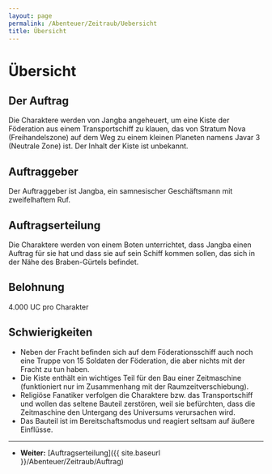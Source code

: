 ```yaml
---
layout: page
permalink: /Abenteuer/Zeitraub/Uebersicht
title: Übersicht
---
```


# Übersicht

## Der Auftrag

Die Charaktere werden von Jangba angeheuert, um eine Kiste der Föderation aus einem Transportschiff zu klauen, das von Stratum Nova (Freihandelszone) auf dem Weg zu einem kleinen Planeten namens Javar 3 (Neutrale Zone) ist. Der Inhalt der Kiste ist unbekannt.

## Auftraggeber

Der Auftraggeber ist Jangba, ein samnesischer Geschäftsmann mit zweifelhaftem Ruf.

## Auftragserteilung

Die Charaktere werden von einem Boten unterrichtet, dass Jangba einen Auftrag für sie hat und dass sie auf sein Schiff kommen sollen, das sich in der Nähe des Braben-Gürtels befindet.

## Belohnung

4.000 UC pro Charakter

## Schwierigkeiten

- Neben der Fracht befinden sich auf dem Föderationsschiff auch noch eine Truppe von 15 Soldaten der Föderation, die aber nichts mit der Fracht zu tun haben.
- Die Kiste enthält ein wichtiges Teil für den Bau einer Zeitmaschine (funktioniert nur im Zusammenhang mit der Raumzeitverschiebung).
- Religiöse Fanatiker verfolgen die Charaktere bzw. das Transportschiff und wollen das seltene Bauteil zerstören, weil sie befürchten, dass die Zeitmaschine den Untergang des Universums verursachen wird.
- Das Bauteil ist im Bereitschaftsmodus und reagiert seltsam auf äußere Einflüsse.


***
- **Weiter:** [Auftragserteilung]({{ site.baseurl }}/Abenteuer/Zeitraub/Auftrag)

